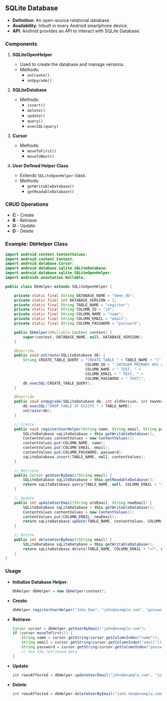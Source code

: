 ## SQLite Database

- **Definition**: An open-source relational database.
- **Availability**: Inbuilt in every Android smartphone device.
- **API**: Android provides an API to interact with SQLite Database.

### Components

1. **SQLiteOpenHelper**
   - Used to create the database and manage versions.
   - Methods:
     - `onCreate()`
     - `onUpgrade()`

2. **SQLiteDatabase**
   - Methods:
     - `insert()`
     - `delete()`
     - `update()`
     - `query()`
     - `execSQL(query)`

3. **Cursor**
   - Methods:
     - `moveToFirst()`
     - `moveToNext()`

4. **User Defined Helper Class**
   - Extends `SQLiteOpenHelper` class.
   - Methods:
     - `getWritableDatabase()`
     - `getReadableDatabase()`

### CRUD Operations

- **C** - Create
- **R** - Retrieve
- **U** - Update
- **D** - Delete

### Example: DbHelper Class

```java
import android.content.ContentValues;
import android.content.Context;
import android.database.Cursor;
import android.database.sqlite.SQLiteDatabase;
import android.database.sqlite.SQLiteOpenHelper;
import androidx.annotation.Nullable;

public class DbHelper extends SQLiteOpenHelper {

    private static final String DATABASE_NAME = "demo_db";
    private static final int DATABASE_VERSION = 1;
    private static final String TABLE_NAME = "register";
    private static final String COLUMN_ID = "id";
    private static final String COLUMN_NAME = "name";
    private static final String COLUMN_EMAIL = "email";
    private static final String COLUMN_PASSWORD = "password";

    public DbHelper(@Nullable Context context) {
        super(context, DATABASE_NAME, null, DATABASE_VERSION);
    }

    @Override
    public void onCreate(SQLiteDatabase db) {
        String CREATE_TABLE_QUERY = "CREATE TABLE " + TABLE_NAME + "(" +
                                    COLUMN_ID + " INTEGER PRIMARY KEY AUTOINCREMENT, " +
                                    COLUMN_NAME + " TEXT, " +
                                    COLUMN_EMAIL + " TEXT, " +
                                    COLUMN_PASSWORD + " TEXT)";
        db.execSQL(CREATE_TABLE_QUERY);
    }

    @Override
    public void onUpgrade(SQLiteDatabase db, int oldVersion, int newVersion) {
        db.execSQL("DROP TABLE IF EXISTS " + TABLE_NAME);
        onCreate(db);
    }

    // Create
    public void registerUserHelper(String name, String email, String password) {
        SQLiteDatabase sqLiteDatabase = this.getWritableDatabase();
        ContentValues contentValues = new ContentValues();
        contentValues.put(COLUMN_NAME, name);
        contentValues.put(COLUMN_EMAIL, email);
        contentValues.put(COLUMN_PASSWORD, password);
        sqLiteDatabase.insert(TABLE_NAME, null, contentValues);
    }

    // Retrieve
    public Cursor getUserByEmail(String email) {
        SQLiteDatabase sqLiteDatabase = this.getReadableDatabase();
        return sqLiteDatabase.query(TABLE_NAME, null, COLUMN_EMAIL + "=?", new String[]{email}, null, null, null);
    }

    // Update
    public int updateUserEmail(String oldEmail, String newEmail) {
        SQLiteDatabase sqLiteDatabase = this.getWritableDatabase();
        ContentValues contentValues = new ContentValues();
        contentValues.put(COLUMN_EMAIL, newEmail);
        return sqLiteDatabase.update(TABLE_NAME, contentValues, COLUMN_EMAIL + "=?", new String[]{oldEmail});
    }

    // Delete
    public int deleteUserByEmail(String email) {
        SQLiteDatabase sqLiteDatabase = this.getWritableDatabase();
        return sqLiteDatabase.delete(TABLE_NAME, COLUMN_EMAIL + "=?", new String[]{email});
    }
}
```

### Usage

- **Initialize Database Helper**:
  ```java
  DbHelper dbHelper = new DbHelper(context);
  ```

- **Create**:
  ```java
  dbHelper.registerUserHelper("John Doe", "john@example.com", "password123");
  ```

- **Retrieve**:
  ```java
  Cursor cursor = dbHelper.getUserByEmail("john@example.com");
  if (cursor.moveToFirst()) {
      String name = cursor.getString(cursor.getColumnIndex("name"));
      String email = cursor.getString(cursor.getColumnIndex("email"));
      String password = cursor.getString(cursor.getColumnIndex("password"));
      // Use the retrieved data
  }
  ```

- **Update**:
  ```java
  int rowsAffected = dbHelper.updateUserEmail("john@example.com", "john.doe@example.com");
  ```

- **Delete**:
  ```java
  int rowsAffected = dbHelper.deleteUserByEmail("john.doe@example.com");
  ```
```